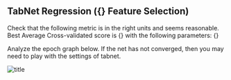 ## TabNet Regression ({} Feature Selection)
Check that the following metric is in the right units and seems reasonable. Best Average Cross-validated score is {} with the following parameters: {}

Analyze the epoch graph below. If the net has not converged, then you may need to play with the settings of tabnet.

![title]({}_feat_history.png)
